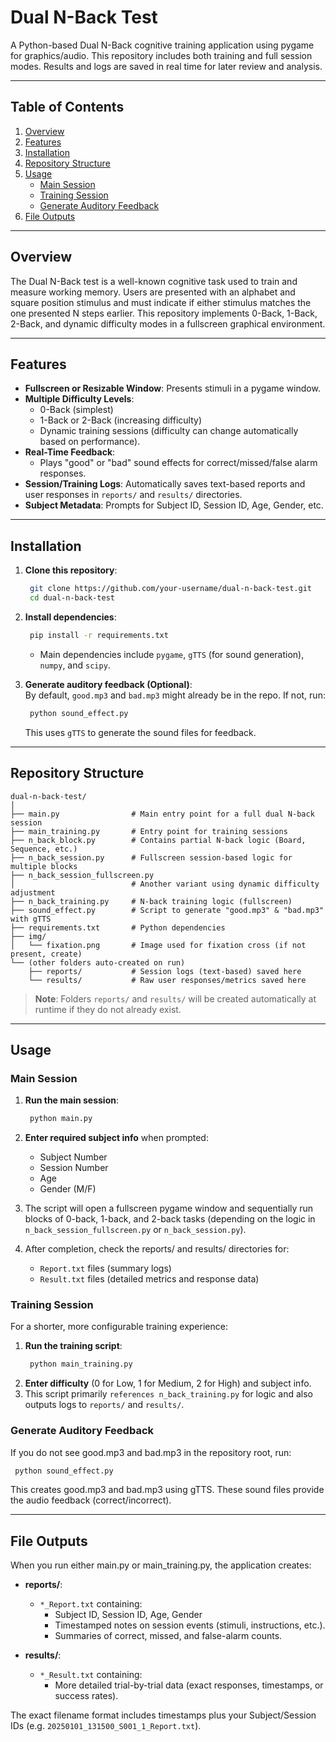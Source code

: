 # Dual N-Back Test

A Python-based Dual N-Back cognitive training application using pygame for graphics/audio. This repository includes both training and full session modes. Results and logs are saved in real time for later review and analysis.

---

## Table of Contents

1. [Overview](#overview)  
2. [Features](#features)  
3. [Installation](#installation)  
4. [Repository Structure](#repository-structure)  
5. [Usage](#usage)  
   - [Main Session](#main-session)  
   - [Training Session](#training-session)  
   - [Generate Auditory Feedback](#generate-auditory-feedback)  
6. [File Outputs](#file-outputs)  

---

## Overview

The Dual N-Back test is a well-known cognitive task used to train and measure working memory. Users are presented with an alphabet and square position stimulus and must indicate if either stimulus matches the one presented N steps earlier. This repository implements 0-Back, 1-Back, 2-Back, and dynamic difficulty modes in a fullscreen graphical environment.

---

## Features

- **Fullscreen or Resizable Window**: Presents stimuli in a pygame window.
- **Multiple Difficulty Levels**:
  - 0-Back (simplest)
  - 1-Back or 2-Back (increasing difficulty)
  - Dynamic training sessions (difficulty can change automatically based on performance).
- **Real-Time Feedback**:
  - Plays "good" or "bad" sound effects for correct/missed/false alarm responses.
- **Session/Training Logs**: Automatically saves text-based reports and user responses in `reports/` and `results/` directories.
- **Subject Metadata**: Prompts for Subject ID, Session ID, Age, Gender, etc.

---

## Installation

1. **Clone this repository**:
   ```bash
    git clone https://github.com/your-username/dual-n-back-test.git
    cd dual-n-back-test
   ```
2. **Install dependencies**:
   ```bash
    pip install -r requirements.txt
   ```
   - Main dependencies include `pygame`, `gTTS` (for sound generation), `numpy`, and `scipy`.

3. **Generate auditory feedback (Optional)**:  
   By default, `good.mp3` and `bad.mp3` might already be in the repo. If not, run:
   ```bash
    python sound_effect.py
   ```
   This uses `gTTS` to generate the sound files for feedback.

---

## Repository Structure
```
dual-n-back-test/
│
├── main.py                # Main entry point for a full dual N-back session
├── main_training.py       # Entry point for training sessions
├── n_back_block.py        # Contains partial N-back logic (Board, Sequence, etc.)
├── n_back_session.py      # Fullscreen session-based logic for multiple blocks
├── n_back_session_fullscreen.py
│                          # Another variant using dynamic difficulty adjustment
├── n_back_training.py     # N-back training logic (fullscreen)
├── sound_effect.py        # Script to generate "good.mp3" & "bad.mp3" with gTTS
├── requirements.txt       # Python dependencies
├── img/
│   └── fixation.png       # Image used for fixation cross (if not present, create)
└── (other folders auto-created on run)
    ├── reports/           # Session logs (text-based) saved here
    └── results/           # Raw user responses/metrics saved here
```
> **Note**: Folders `reports/` and `results/` will be created automatically at runtime if they do not already exist.

---

## Usage

### Main Session

1. **Run the main session**:
   ```bash
    python main.py
   ```
2. **Enter required subject info** when prompted:
   - Subject Number
   - Session Number
   - Age
   - Gender (M/F)

3. The script will open a fullscreen pygame window and sequentially run blocks of 0-back, 1-back, and 2-back tasks (depending on the logic in `n_back_session_fullscreen.py` or `n_back_session.py`).

4. After completion, check the reports/ and results/ directories for:
   - `Report.txt` files (summary logs)
   - `Result.txt` files (detailed metrics and response data)

### Training Session

For a shorter, more configurable training experience:

1. **Run the training script**:
   ```bash
    python main_training.py
   ```
2. **Enter difficulty** (0 for Low, 1 for Medium, 2 for High) and subject info.
3. This script primarily `references n_back_training.py` for logic and also outputs logs to `reports/` and `results/`.

### Generate Auditory Feedback

If you do not see good.mp3 and bad.mp3 in the repository root, run:
   ```bash
    python sound_effect.py
   ```
This creates good.mp3 and bad.mp3 using gTTS. These sound files provide the audio feedback (correct/incorrect).

---

## File Outputs

When you run either main.py or main_training.py, the application creates:

- **reports/**:
  - `*_Report.txt` containing:
    - Subject ID, Session ID, Age, Gender
    - Timestamped notes on session events (stimuli, instructions, etc.).
    - Summaries of correct, missed, and false-alarm counts.

- **results/**:
  - `*_Result.txt` containing:
    - More detailed trial-by-trial data (exact responses, timestamps, or success rates).

The exact filename format includes timestamps plus your Subject/Session IDs (e.g. `20250101_131500_S001_1_Report.txt`).
